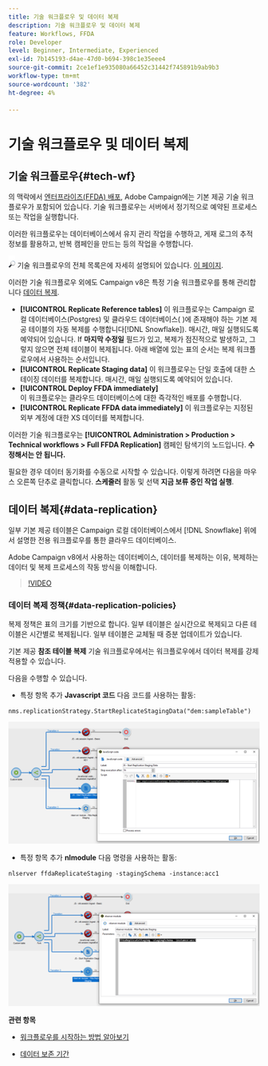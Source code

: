 ```yaml
---
title: 기술 워크플로우 및 데이터 복제
description: 기술 워크플로우 및 데이터 복제
feature: Workflows, FFDA
role: Developer
level: Beginner, Intermediate, Experienced
exl-id: 7b145193-d4ae-47d0-b694-398c1e35eee4
source-git-commit: 2ce1ef1e935080a66452c31442f745891b9ab9b3
workflow-type: tm+mt
source-wordcount: '382'
ht-degree: 4%

---
```


# 기술 워크플로우 및 데이터 복제

## 기술 워크플로우{#tech-wf}

의 맥락에서 [엔터프라이즈(FFDA) 배포](enterprise-deployment.md), Adobe Campaign에는 기본 제공 기술 워크플로우가 포함되어 있습니다. 기술 워크플로우는 서버에서 정기적으로 예약된 프로세스 또는 작업을 실행합니다.

이러한 워크플로우는 데이터베이스에서 유지 관리 작업을 수행하고, 게재 로그의 추적 정보를 활용하고, 반복 캠페인을 만드는 등의 작업을 수행합니다.

![](../assets/do-not-localize/glass.png) 기술 워크플로우의 전체 목록은에 자세히 설명되어 있습니다. [이 페이지](https://experienceleague.adobe.com/docs/campaign/automation/workflows/introduction/wf-type/technical-workflows.html).

이러한 기술 워크플로우 외에도 Campaign v8은 특정 기술 워크플로우를 통해 관리합니다 [데이터 복제](#data-replication).

* **[!UICONTROL Replicate Reference tables]**
이 워크플로우는 Campaign 로컬 데이터베이스(Postgres) 및 클라우드 데이터베이스( )에 존재해야 하는 기본 제공 테이블의 자동 복제를 수행합니다[!DNL Snowflake]). 매시간, 매일 실행되도록 예약되어 있습니다. If **마지막 수정일** 필드가 있고, 복제가 점진적으로 발생하고, 그렇지 않으면 전체 테이블이 복제됩니다. 아래 배열에 있는 표의 순서는 복제 워크플로우에서 사용하는 순서입니다.
* **[!UICONTROL Replicate Staging data]**
이 워크플로우는 단일 호출에 대한 스테이징 데이터를 복제합니다. 매시간, 매일 실행되도록 예약되어 있습니다.
* **[!UICONTROL Deploy FFDA immediately]**\
  이 워크플로우는 클라우드 데이터베이스에 대한 즉각적인 배포를 수행합니다.
* **[!UICONTROL Replicate FFDA data immediately]**
이 워크플로우는 지정된 외부 계정에 대한 XS 데이터를 복제합니다.

이러한 기술 워크플로우는 **[!UICONTROL Administration > Production > Technical workflows > Full FFDA Replication]** 캠페인 탐색기의 노드입니다. **수정해서는 안 됩니다.**

필요한 경우 데이터 동기화를 수동으로 시작할 수 있습니다. 이렇게 하려면 다음을 마우스 오른쪽 단추로 클릭합니다. **스케줄러** 활동 및 선택 **지금 보류 중인 작업 실행**.

## 데이터 복제{#data-replication}

일부 기본 제공 테이블은 Campaign 로컬 데이터베이스에서 [!DNL Snowflake] 위에서 설명한 전용 워크플로우를 통한 클라우드 데이터베이스.

Adobe Campaign v8에서 사용하는 데이터베이스, 데이터를 복제하는 이유, 복제하는 데이터 및 복제 프로세스의 작동 방식을 이해합니다.

>[!VIDEO](https://video.tv.adobe.com/v/334460?quality=12)


### 데이터 복제 정책{#data-replication-policies}

복제 정책은 표의 크기를 기반으로 합니다. 일부 테이블은 실시간으로 복제되고 다른 테이블은 시간별로 복제됩니다. 일부 테이블은 교체될 때 증분 업데이트가 있습니다.

기본 제공 **참조 테이블 복제** 기술 워크플로우에서는 워크플로우에서 데이터 복제를 강제 적용할 수 있습니다.

다음을 수행할 수 있습니다.

* 특정 항목 추가 **Javascript 코드** 다음 코드를 사용하는 활동:

```
nms.replicationStrategy.StartReplicateStagingData("dem:sampleTable")
```

![](assets/jscode.png)


* 특정 항목 추가 **nlmodule** 다음 명령을 사용하는 활동:

```
nlserver ffdaReplicateStaging -stagingSchema -instance:acc1
```

![](assets/nlmodule.png)


**관련 항목**

* [워크플로우를 시작하는 방법 알아보기](https://experienceleague.adobe.com/docs/campaign/automation/workflows/introduction/build-a-workflow.html?lang=ko)

* [데이터 보존 기간](../dev/datamodel-best-practices.md#data-retention)
